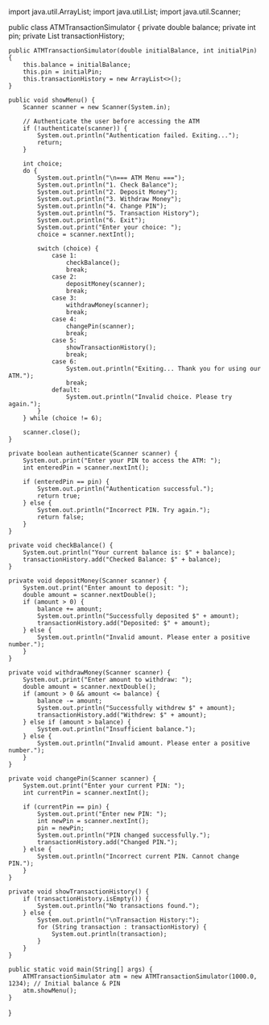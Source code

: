 import java.util.ArrayList;
import java.util.List;
import java.util.Scanner;

public class ATMTransactionSimulator {
    private double balance;
    private int pin;
    private List<String> transactionHistory;

    public ATMTransactionSimulator(double initialBalance, int initialPin) {
        this.balance = initialBalance;
        this.pin = initialPin;
        this.transactionHistory = new ArrayList<>();
    }

    public void showMenu() {
        Scanner scanner = new Scanner(System.in);
        
        // Authenticate the user before accessing the ATM
        if (!authenticate(scanner)) {
            System.out.println("Authentication failed. Exiting...");
            return;
        }

        int choice;
        do {
            System.out.println("\n=== ATM Menu ===");
            System.out.println("1. Check Balance");
            System.out.println("2. Deposit Money");
            System.out.println("3. Withdraw Money");
            System.out.println("4. Change PIN");
            System.out.println("5. Transaction History");
            System.out.println("6. Exit");
            System.out.print("Enter your choice: ");
            choice = scanner.nextInt();

            switch (choice) {
                case 1:
                    checkBalance();
                    break;
                case 2:
                    depositMoney(scanner);
                    break;
                case 3:
                    withdrawMoney(scanner);
                    break;
                case 4:
                    changePin(scanner);
                    break;
                case 5:
                    showTransactionHistory();
                    break;
                case 6:
                    System.out.println("Exiting... Thank you for using our ATM.");
                    break;
                default:
                    System.out.println("Invalid choice. Please try again.");
            }
        } while (choice != 6);

        scanner.close();
    }

    private boolean authenticate(Scanner scanner) {
        System.out.print("Enter your PIN to access the ATM: ");
        int enteredPin = scanner.nextInt();

        if (enteredPin == pin) {
            System.out.println("Authentication successful.");
            return true;
        } else {
            System.out.println("Incorrect PIN. Try again.");
            return false;
        }
    }

    private void checkBalance() {
        System.out.println("Your current balance is: $" + balance);
        transactionHistory.add("Checked Balance: $" + balance);
    }

    private void depositMoney(Scanner scanner) {
        System.out.print("Enter amount to deposit: ");
        double amount = scanner.nextDouble();
        if (amount > 0) {
            balance += amount;
            System.out.println("Successfully deposited $" + amount);
            transactionHistory.add("Deposited: $" + amount);
        } else {
            System.out.println("Invalid amount. Please enter a positive number.");
        }
    }

    private void withdrawMoney(Scanner scanner) {
        System.out.print("Enter amount to withdraw: ");
        double amount = scanner.nextDouble();
        if (amount > 0 && amount <= balance) {
            balance -= amount;
            System.out.println("Successfully withdrew $" + amount);
            transactionHistory.add("Withdrew: $" + amount);
        } else if (amount > balance) {
            System.out.println("Insufficient balance.");
        } else {
            System.out.println("Invalid amount. Please enter a positive number.");
        }
    }

    private void changePin(Scanner scanner) {
        System.out.print("Enter your current PIN: ");
        int currentPin = scanner.nextInt();

        if (currentPin == pin) {
            System.out.print("Enter new PIN: ");
            int newPin = scanner.nextInt();
            pin = newPin;
            System.out.println("PIN changed successfully.");
            transactionHistory.add("Changed PIN.");
        } else {
            System.out.println("Incorrect current PIN. Cannot change PIN.");
        }
    }

    private void showTransactionHistory() {
        if (transactionHistory.isEmpty()) {
            System.out.println("No transactions found.");
        } else {
            System.out.println("\nTransaction History:");
            for (String transaction : transactionHistory) {
                System.out.println(transaction);
            }
        }
    }

    public static void main(String[] args) {
        ATMTransactionSimulator atm = new ATMTransactionSimulator(1000.0, 1234); // Initial balance & PIN
        atm.showMenu();
    }
}
